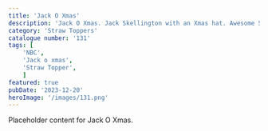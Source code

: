 ```yaml
---
title: 'Jack O Xmas'
description: 'Jack O Xmas. Jack Skellington with an Xmas hat. Awesome Straw topper for your tumblers. Great item for any movie fan'
category: 'Straw Toppers'
catalogue number: '131'
tags: [
    'NBC', 
    'Jack o xmas',
    'Straw Topper', 
    ]
featured: true
pubDate: '2023-12-20'
heroImage: '/images/131.png'
---
```


Placeholder content for Jack O Xmas.
